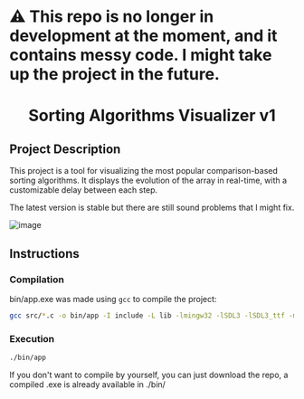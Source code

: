 # ⚠️ This repo is no longer in development at the moment, and it contains messy code. I might take up the project in the future.

<h1 align="center">Sorting Algorithms Visualizer v1</h1>

## Project Description

This project is a tool for visualizing the most popular comparison-based sorting algorithms. It displays the evolution of the array in real-time, with a customizable delay between each step.

The latest version is stable but there are still sound problems that I might fix.

![image](https://github.com/user-attachments/assets/5f78d44f-6328-4cb0-986a-ad14a4476445)

## Instructions

### Compilation  
bin/app.exe was made using `gcc` to compile the project:  
```sh
gcc src/*.c -o bin/app -I include -L lib -lmingw32 -lSDL3 -lSDL3_ttf -mwindows -O2 -Wall -Wextra -Werror -Wpedantic
```
### Execution
```sh
./bin/app
```

If you don't want to compile by yourself, you can just download the repo, a compiled .exe is already available in ./bin/


